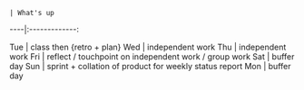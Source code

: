     | What's up
----|:-------------:

Tue | class then {retro + plan}
Wed | independent work
Thu | independent work
Fri | reflect / touchpoint on independent work / group work
Sat | buffer day
Sun | sprint + collation of product for weekly status report
Mon | buffer day
